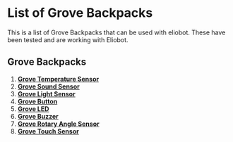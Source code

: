 # List of Grove Backpacks

This is a list of Grove Backpacks that can be used with eliobot.
These have been tested and are working with Eliobot.

## Grove Backpacks

1. [**Grove Temperature Sensor**](grove-temperature-sensor/README.md)
2. [**Grove Sound Sensor**](grove-sound-sensor/README.md)
3. [**Grove Light Sensor**](grove-light-sensor/README.md)
4. [**Grove Button**](grove-button/README.md)
5. [**Grove LED**](grove-led/README.md)
6. [**Grove Buzzer**](grove-buzzer/README.md)
8. [**Grove Rotary Angle Sensor**](grove-rotary-angle-sensor/README.md)
9. [**Grove Touch Sensor**](grove-touch-sensor/README.md)